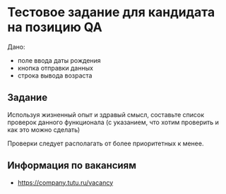 # Тестовое задание для кандидата на позицию QA

Дано:
- поле ввода даты рождения
- кнопка отправки данных
- строка вывода возраста


## Задание
Используя жизненный опыт и здравый смысл, составьте список проверок данного функционала
(с указанием, что хотим проверить и как это можно сделать)

Проверки следует располагать от более приоритетных к менее.



## Информация по вакансиям
- https://company.tutu.ru/vacancy
